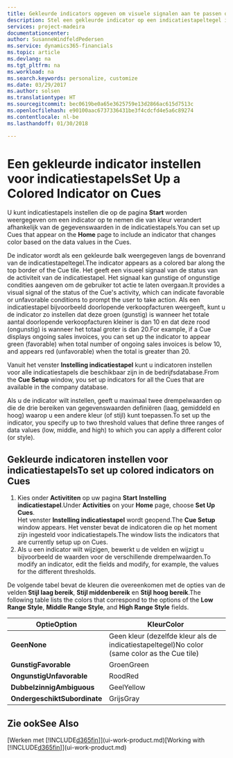 ```yaml
---
title: Gekleurde indicators opgeven om visuele signalen aan te passen over de activiteit van een indicatiestapel | Microsoft Docs
description: Stel een gekleurde indicator op een indicatiestapeltegel in om een aangepast visueel signaal van de activiteit van de indicatiestapel te bieden.
services: project-madeira
documentationcenter: 
author: SusanneWindfeldPedersen
ms.service: dynamics365-financials
ms.topic: article
ms.devlang: na
ms.tgt_pltfrm: na
ms.workload: na
ms.search.keywords: personalize, customize
ms.date: 03/29/2017
ms.author: solsen
ms.translationtype: HT
ms.sourcegitcommit: bec0619be0a65e3625759e13d2866ac615d7513c
ms.openlocfilehash: e90100aac6737336431be3f4cdcfd4e5a6c89274
ms.contentlocale: nl-be
ms.lasthandoff: 01/30/2018

---
```

# <a name="set-up-a-colored-indicator-on-cues"></a><span data-ttu-id="55415-103">Een gekleurde indicator instellen voor indicatiestapels</span><span class="sxs-lookup"><span data-stu-id="55415-103">Set Up a Colored Indicator on Cues</span></span>
<span data-ttu-id="55415-104">U kunt indicatiestapels instellen die op de pagina **Start** worden weergegeven om een indicator op te nemen die van kleur verandert afhankelijk van de gegevenswaarden in de indicatiestapels.</span><span class="sxs-lookup"><span data-stu-id="55415-104">You can set up Cues that appear on the **Home** page to include an indicator that changes color based on the data values in the Cues.</span></span>

<span data-ttu-id="55415-105">De indicator wordt als een gekleurde balk weergegeven langs de bovenrand van de indicatiestapeltegel.</span><span class="sxs-lookup"><span data-stu-id="55415-105">The indicator appears as a colored bar along the top border of the Cue tile.</span></span> <span data-ttu-id="55415-106">Het geeft een visueel signaal van de status van de activiteit van de indicatiestapel. Het signaal kan gunstige of ongunstige condities aangeven om de gebruiker tot actie te laten overgaan.</span><span class="sxs-lookup"><span data-stu-id="55415-106">It provides a visual signal of the status of the Cue's activity, which can indicate favorable or unfavorable conditions to prompt the user to take action.</span></span> <span data-ttu-id="55415-107">Als een indicatiestapel bijvoorbeeld doorlopende verkoopfacturen weergeeft, kunt u de indicator zo instellen dat deze groen (gunstig) is wanneer het totale aantal doorlopende verkoopfacturen kleiner is dan 10 en dat deze rood (ongunstig) is wanneer het totaal groter is dan 20.</span><span class="sxs-lookup"><span data-stu-id="55415-107">For example, if a Cue displays ongoing sales invoices, you can set up the indicator to appear green (favorable) when total number of ongoing sales invoices is below 10, and appears red (unfavorable) when the total is greater than 20.</span></span>

<span data-ttu-id="55415-108">Vanuit het venster **Instelling indicatiestapel** kunt u indicatoren instellen voor alle indicatiestapels die beschikbaar zijn in de bedrijfsdatabase.</span><span class="sxs-lookup"><span data-stu-id="55415-108">From the **Cue Setup** window, you set up indicators for all the Cues that are available in the company database.</span></span>

<span data-ttu-id="55415-109">Als u de indicator wilt instellen, geeft u maximaal twee drempelwaarden op die de drie bereiken van gegevenswaarden definiëren (laag, gemiddeld en hoog) waarop u een andere kleur (of stijl) kunt toepassen.</span><span class="sxs-lookup"><span data-stu-id="55415-109">To set up the indicator, you specify up to two threshold values that define three ranges of data values (low, middle, and high) to which you can apply a different color (or style).</span></span>

## <a name="to-set-up-colored-indicators-on-cues"></a><span data-ttu-id="55415-110">Gekleurde indicatoren instellen voor indicatiestapels</span><span class="sxs-lookup"><span data-stu-id="55415-110">To set up colored indicators on Cues</span></span>
1. <span data-ttu-id="55415-111">Kies onder **Activititen** op uw pagina **Start** **Instelling indicatiestapel**.</span><span class="sxs-lookup"><span data-stu-id="55415-111">Under **Activities** on your **Home** page, choose **Set Up Cues**.</span></span>  
   <span data-ttu-id="55415-112">Het venster **Instelling indicatiestapel** wordt geopend.</span><span class="sxs-lookup"><span data-stu-id="55415-112">The **Cue Setup** window appears.</span></span> <span data-ttu-id="55415-113">Het venster bevat de indicatoren die op het moment zijn ingesteld voor indicatiestapels.</span><span class="sxs-lookup"><span data-stu-id="55415-113">The window lists the indicators that are currently setup up on Cues.</span></span>
2. <span data-ttu-id="55415-114">Als u een indicator wilt wijzigen, bewerkt u de velden en wijzigt u bijvoorbeeld de waarden voor de verschillende drempelwaarden.</span><span class="sxs-lookup"><span data-stu-id="55415-114">To modify an indicator, edit the fields and modify, for example, the values for the different thresholds.</span></span>  

<span data-ttu-id="55415-115">De volgende tabel bevat de kleuren die overeenkomen met de opties van de velden **Stijl laag bereik**, **Stijl middenbereik** en **Stijl hoog bereik**.</span><span class="sxs-lookup"><span data-stu-id="55415-115">The following table lists the colors that correspond to the options of the **Low Range Style**, **Middle Range Style**, and **High Range Style** fields.</span></span>

| <span data-ttu-id="55415-116">Optie</span><span class="sxs-lookup"><span data-stu-id="55415-116">Option</span></span> | <span data-ttu-id="55415-117">Kleur</span><span class="sxs-lookup"><span data-stu-id="55415-117">Color</span></span> |
| --- | --- |
| <span data-ttu-id="55415-118">**Geen**</span><span class="sxs-lookup"><span data-stu-id="55415-118">**None**</span></span> |<span data-ttu-id="55415-119">Geen kleur (dezelfde kleur als de indicatiestapeltegel)</span><span class="sxs-lookup"><span data-stu-id="55415-119">No color (same color as the Cue tile)</span></span>|
| <span data-ttu-id="55415-120">**Gunstig**</span><span class="sxs-lookup"><span data-stu-id="55415-120">**Favorable**</span></span> |<span data-ttu-id="55415-121">Groen</span><span class="sxs-lookup"><span data-stu-id="55415-121">Green</span></span> |
| <span data-ttu-id="55415-122">**Ongunstig**</span><span class="sxs-lookup"><span data-stu-id="55415-122">**Unfavorable**</span></span> |<span data-ttu-id="55415-123">Rood</span><span class="sxs-lookup"><span data-stu-id="55415-123">Red</span></span> |
| <span data-ttu-id="55415-124">**Dubbelzinnig**</span><span class="sxs-lookup"><span data-stu-id="55415-124">**Ambiguous**</span></span> |<span data-ttu-id="55415-125">Geel</span><span class="sxs-lookup"><span data-stu-id="55415-125">Yellow</span></span> |
| <span data-ttu-id="55415-126">**Ondergeschikt**</span><span class="sxs-lookup"><span data-stu-id="55415-126">**Subordinate**</span></span> |<span data-ttu-id="55415-127">Grijs</span><span class="sxs-lookup"><span data-stu-id="55415-127">Gray</span></span> |

## <a name="see-also"></a><span data-ttu-id="55415-128">Zie ook</span><span class="sxs-lookup"><span data-stu-id="55415-128">See Also</span></span>
<span data-ttu-id="55415-129">[Werken met [!INCLUDE[d365fin](includes/d365fin_md.md)]](ui-work-product.md)</span><span class="sxs-lookup"><span data-stu-id="55415-129">[Working with [!INCLUDE[d365fin](includes/d365fin_md.md)]](ui-work-product.md)</span></span>

